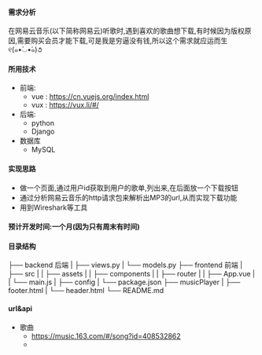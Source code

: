 
#### 需求分析
在网易云音乐(以下简称网易云)听歌时,遇到喜欢的歌曲想下载,有时候因为版权原因,需要购买会员才能下载,可是我是穷逼没有钱,所以这个需求就应运而生୧(๑•̀◡•́๑)૭

#### 所用技术
- 前端:
    - vue : https://cn.vuejs.org/index.html
    - vux : https://vux.li/#/
- 后端:
    - python
    - Django
- 数据库
    - MySQL
#### 实现思路
- 做一个页面,通过用户id获取到用户的歌单,列出来,在后面放一个下载按钮
- 通过分析网易云音乐的http请求包来解析出MP3的url,从而实现下载功能
- 用到Wireshark等工具

#### 预计开发时间:一个月(因为只有周末有时间)

#### 目录结构
├── backend                 后端
|   ├── views.py
|   └── models.py
├── frontend                前端
|   ├── src
|   |   ├── assets
|   |   ├── components
|   |   ├── router
|   |   ├── App.vue
|   |   └── main.js
|   ├── config
|   └── package.json
├── musicPlayer
|   ├── footer.html
|   └── header.html
└── README.md
#### url&api
- 歌曲
    - https://music.163.com/#/song?id=408532862
    -
